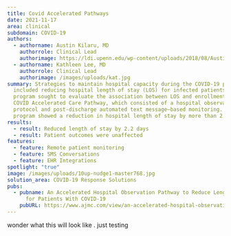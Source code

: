 ```yaml
---
title: Covid Accelerated Pathways
date: 2021-11-17
area: clinical
subdomain: COVID-19
authors:
  - authorname: Austin Kilaru, MD
    authorrole: Clinical Lead
    authorimage: https://ldi.upenn.edu/wp-content/uploads/2018/08/Austin-Kilaru-expert-2021-408x452.webp
  - authorname: Kathleen Lee, MD
    authorrole: Clinical Lead
    authorimage: /images/uploads/kat.jpg
summary: Strategies to maintain hospital capacity during the COVID-19 pandemic
  included reducing hospital length of stay (LOS) for infected patients. This
  program sought to evaluate the association between LOS and enrollment in the
  COVID Accelerated Care Pathway, which consisted of a hospital observation
  protocol and post-discharge automated text message–based monitoring. This
  program showed a reduction in hospital length of stay by more than 2 days.
results:
  - result: Reduced length of stay by 2.2 days
  - result: Patient outcomes were unaffected
features:
  - feature: Remote patient monitoring
  - feature: SMS Conversations
  - feature: EHR Integrations
spotlight: "true"
image: /images/uploads/10up-nudge1-master768.jpg
solution_area: COVID-19 Response Solutions
pubs:
  - pubname: An Accelerated Hospital Observation Pathway to Reduce Length of Stay
      for Patients With COVID-19
    pubURL: https://www.ajmc.com/view/an-accelerated-hospital-observation-pathway-to-reduce-length-of-stay-for-patients-with-covid-19
---
```

wonder what this will look like . just testing